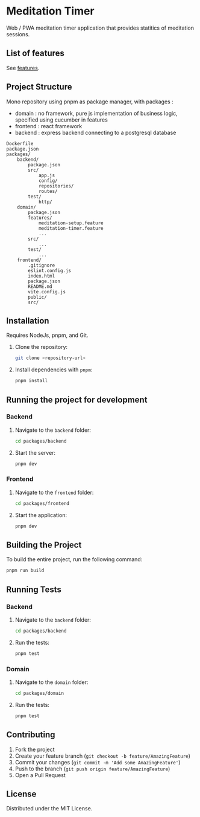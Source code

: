 # Meditation Timer

Web / PWA meditation timer application that provides statitics of meditation sessions.

## List of features

See [features](packages/domain/features).


## Project Structure

Mono repository using pnpm as package manager, with packages :
- domain : no framework, pure js implementation of business logic, specified using cucumber in features
- frontend : react framework
- backend : express backend connecting to a postgresql database

```
Dockerfile
package.json
packages/
    backend/
        package.json
        src/
            app.js
            config/
            repositories/
            routes/
        test/
            http/
    domain/
        package.json
        features/
            meditation-setup.feature
            meditation-timer.feature
            ...
        src/
            ...
        test/
            ...
    frontend/
        .gitignore
        eslint.config.js
        index.html
        package.json
        README.md
        vite.config.js
        public/
        src/
```

## Installation

Requires NodeJs, pnpm, and Git.

1. Clone the repository:
    ```sh
    git clone <repository-url>
    ```
2. Install dependencies with `pnpm`:
    ```sh
    pnpm install
    ```

## Running the project for development

### Backend

1. Navigate to the `backend` folder:
    ```sh
    cd packages/backend
    ```
2. Start the server:
    ```sh
    pnpm dev
    ```

### Frontend

1. Navigate to the `frontend` folder:
    ```sh
    cd packages/frontend
    ```
2. Start the application:
    ```sh
    pnpm dev
    ```

## Building the Project

To build the entire project, run the following command:
```sh
pnpm run build
```

## Running Tests

### Backend

1. Navigate to the `backend` folder:
    ```sh
    cd packages/backend
    ```
2. Run the tests:
    ```sh
    pnpm test
    ```

### Domain

1. Navigate to the `domain` folder:
    ```sh
    cd packages/domain
    ```
2. Run the tests:
    ```sh
    pnpm test
    ```

## Contributing

1. Fork the project
2. Create your feature branch (`git checkout -b feature/AmazingFeature`)
3. Commit your changes (`git commit -m 'Add some AmazingFeature'`)
4. Push to the branch (`git push origin feature/AmazingFeature`)
5. Open a Pull Request

## License

Distributed under the MIT License.
